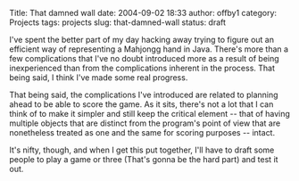 Title: That damned wall
date: 2004-09-02 18:33
author: offby1
category: Projects
tags: projects
slug: that-damned-wall
status: draft

I\'ve spent the better part of my day hacking away trying to figure out an efficient way of representing a Mahjongg hand in Java. There\'s more than a few complications that I\'ve no doubt introduced more as a result of being inexperienced than from the complications inherent in the process. That being said, I think I\'ve made some real progress.

That being said, the complications I\'ve introduced are related to planning ahead to be able to score the game. As it sits, there\'s not a lot that I can think of to make it simpler and still keep the critical element \-- that of having multiple objects that are distinct from the program\'s point of view that are nonetheless treated as one and the same for scoring purposes \-- intact.

It\'s nifty, though, and when I get this put together, I\'ll have to draft some people to play a game or three (That\'s gonna be the hard part) and test it out.
